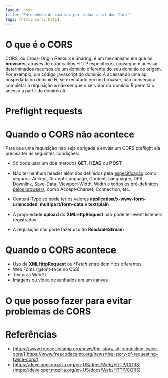 ```yaml
---
layout: post
title: "Entendendo de uma vez por todas o tal do 'Cors'"
tags: [html, cors, http]
---
```


# O que é o CORS

CORS, ou Cross-Origin Resource Sharing, é um mecanismo em que os **browsers**, através de cabeçalhos HTTP específicos, 
conseguem acessar determinados recursos de um domínio diferente do seu domínio de origem. 
Por exemplo, um código javascript do domínio _A_ acessando uma api hospedada no domínio _B_, se executado em um browser, 
não conseguirá completar a requisição a não ser que o servidor do domínio _B_ permita o acesso a partir do domínio _A_.

# Preflight requests

# Quando o CORS não acontece

Para que uma requisição não seja obrigada a enviar um CORS preflight ela precisa ter as seguintes condições:
* Só pode usar um dos métodos **GET**, **HEAD** ou **POST**
* Não ter nenhum header além dos definidos pela [especificação](https://fetch.spec.whatwg.org/#cors-safelisted-request-header) como seguros: Accept, Accept-Language, Content-Languague, DPR, Downlink, Save-Data, Viewport-Width, Width e [todos os pré-definidos pelos browsers](https://fetch.spec.whatwg.org/#forbidden-header-name), como Accept-Charset, Connection, etc.

* Content-Type só pode ter os valores **application/x-www-form-urlencoded**, **multipart/form-data** e **text/plain**
* A propriedade **upload** do **XMLHttpRequest** não pode ter event listeners registrados
* A requisição não pode fazer uso do **ReadableStream**


# Quando o CORS acontece
* Uso de **XMLHttpRequest** ou **Fetch* entre domínios diferentes.
* Web Fonts (@font-face no CSS)
* Texturas WebGL
* Imagens ou vídeo desenhados em um canvas

# O que posso fazer para evitar problemas de CORS

# Referências
* [https://www.freecodecamp.org/news/the-story-of-requesting-twice-cors/](https://www.freecodecamp.org/news/the-story-of-requesting-twice-cors/)
* [https://developer.mozilla.org/en-US/docs/Web/HTTP/CORS](https://developer.mozilla.org/en-US/docs/Web/HTTP/CORS)
